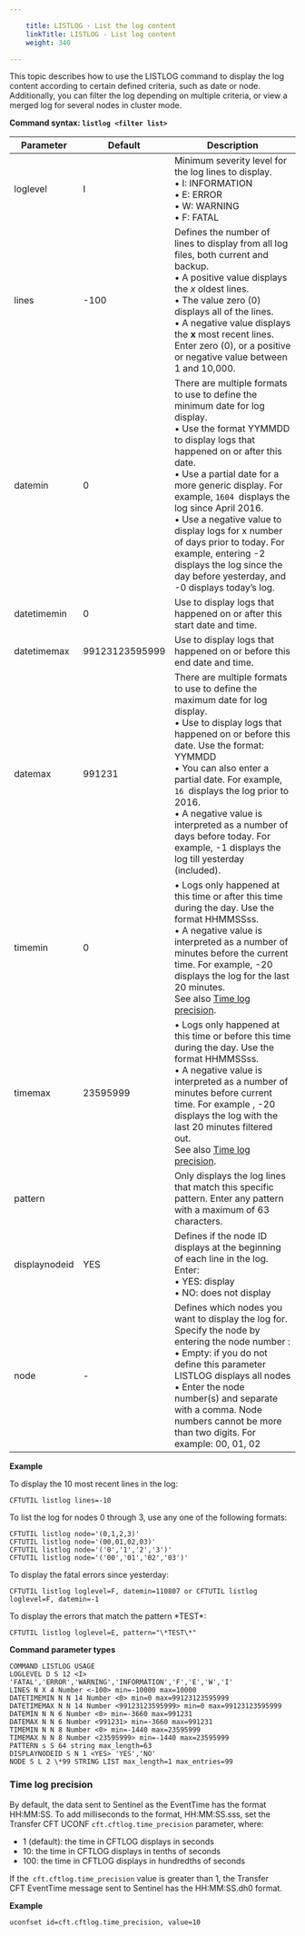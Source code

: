 ```yaml
---

    title: LISTLOG - List the log content 
    linkTitle: LISTLOG - List log content
    weight: 340

---
```

This topic describes how to use the LISTLOG command to display the log content according to certain defined criteria, such as date or node. Additionally, you can filter the log depending on multiple criteria, or view a merged log for several nodes in cluster mode.

****Command syntax: <span class="code">`listlog <filter list>`</span>****


| Parameter  | Default  | Description  |
| --- | --- | --- |
| loglevel  | I  | Minimum severity level for the log lines to display.<br/> • I: INFORMATION<br/> • E: ERROR<br/> • W: WARNING<br/> • F: FATAL |
| lines  | -100  | Defines the number of lines to display from all log files, both current and backup.<br/> • A positive value displays the *x* oldest lines.<br/> • The value zero (0) displays all of the lines.<br/> • A negative value displays the **x** most recent lines.<br/> Enter zero (0), or a positive or negative value between 1 and 10,000. |
| datemin  | 0  | There are multiple formats to use to define the minimum date for log display.<br/> • Use the format YYMMDD to display logs that happened on or after this date.<br/> • Use a partial date for a more generic display. For example, <span ><code>1604 </code></span>displays the log since April 2016.<br/> • Use a negative value to display logs for x number of days prior to today. For example, entering -2 displays the log since the day before yesterday, and -0 displays today’s log. |
| datetimemin | 0  | Use to display logs that happened on or after this start date and time.  |
| datetimemax | 99123123595999  | Use to display logs that happened on or before this end date and time.  |
| datemax  | 991231  | There are multiple formats to use to define the maximum date for log display.<br/> • Use to display logs that happened on or before this date. Use the format: YYMMDD<br/> • You can also enter a partial date. For example, <span ><code>16 </code></span>displays the log prior to 2016.<br/> • A negative value is interpreted as a number of days before today. For example, -1 displays the log till yesterday (included). |
| timemin  | 0  |  • Logs only happened at this time or after this time during the day. Use the format HHMMSSss.<br/> • A negative value is interpreted as a number of minutes before the current time. For example, -20 displays the log for the last 20 minutes.<br/> <span >See also </span><a href="#Time" >Time log precision</a><span >.</span> |
| timemax  | 23595999  |  • Logs only happened at this time or before this time during the day. Use the format HHMMSSss.<br/> • <span >A negative value is interpreted as a number of minutes before current time. For example , -20 displays the log with the last 20 minutes filtered out.</span><br/> <span >See also </span><a href="#Time" >Time log precision</a><span >.</span> |
| pattern  |   | Only displays the log lines that match this specific pattern. Enter any pattern with a maximum of 63 characters.  |
| displaynodeid  | YES  | Defines if the node ID displays at the beginning of each line in the log. Enter:<br/> • YES: display<br/> • NO: does not display |
| node  | -  | Defines which nodes you want to display the log for. Specify the node by entering the node number :<br/> • Empty: if you do not define this parameter LISTLOG displays all nodes<br/> • Enter the node number(s) and separate with a comma. Node numbers cannot be more than two digits. For example: 00, 01, 02 |


****Example****

To display the 10 most recent lines in the log:

```
CFTUTIL listlog lines=-10
```

To list the log for nodes 0 through 3, use any one of the following formats:

```
CFTUTIL listlog node='(0,1,2,3)'
CFTUTIL listlog node='(00,01,02,03)'
CFTUTIL listlog node='('0','1','2','3')'
CFTUTIL listlog node='('00','01','02','03')'
```

To display the fatal errors since yesterday:

```
CFTUTIL listlog loglevel=F, datemin=110807 or CFTUTIL listlog loglevel=F, datemin=-1
```

To display the errors that match the pattern \*TEST\*:

```
CFTUTIL listlog loglevel=E, pattern="\*TEST\*"
```

****Command parameter types****

```
COMMAND LISTLOG USAGE
LOGLEVEL D S 12 <I> 'FATAL','ERROR','WARNING','INFORMATION','F','E','W','I'
LINES N X 4 Number <-100> min=-10000 max=10000
DATETIMEMIN N N 14 Number <0> min=0 max=99123123595999
DATETIMEMAX N N 14 Number <99123123595999> min=0 max=99123123595999
DATEMIN N N 6 Number <0> min=-3660 max=991231
DATEMAX N N 6 Number <991231> min=-3660 max=991231
TIMEMIN N N 8 Number <0> min=-1440 max=23595999
TIMEMAX N N 8 Number <23595999> min=-1440 max=23595999
PATTERN s S 64 string max_length=63
DISPLAYNODEID S N 1 <YES> 'YES','NO'
NODE S L 2 \*99 STRING LIST max_length=1 max_entries=99
```
<span id="Time"></span>

### Time log precision

By default, the data sent to Sentinel as the EventTime has the format HH:MM:SS. To add milliseconds to the format, HH:MM:SS.sss, set the Transfer CFT UCONF <span class="code">`cft.cftlog.time_precision`</span> parameter, where:

- 1 (default): the time in CFTLOG displays in seconds
- 10: the time in CFTLOG displays in tenths of seconds
- 100: the time in CFTLOG displays in hundredths of seconds

If the<span class="code">` cft.cftlog.time_precision`</span> value is greater than 1, the Transfer CFT EventTime message sent to Sentinel has the HH:MM:SS.dh0 format.

**Example**

```
uconfset id=cft.cftlog.time_precision, value=10
```
